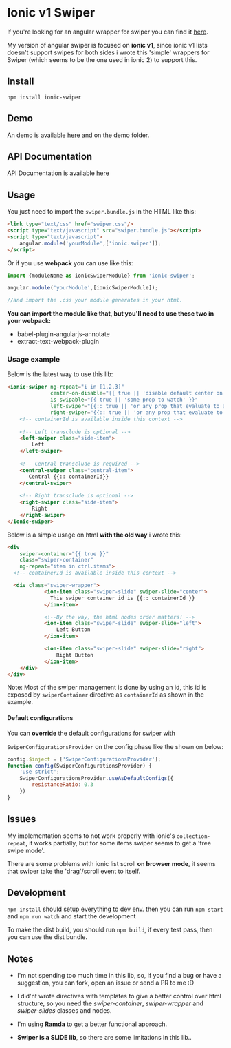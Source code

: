# Ionic v1 Swiper

If you're looking for an angular wrapper for swiper you can find it [here](https://github.com/ksachdeva/angular-swiper).

My version of angular swiper is focused on **ionic v1**, since ionic v1 lists doesn't support swipes for both sides i wrote this
'simple' wrappers for Swiper (which seems to be the one used in ionic 2)
to support this.

## Install

`npm install ionic-swiper`

## Demo

An demo is available [here](https://codepen.io/Grohden/full/EbjWBe/) and on the demo folder.

## API Documentation

API Documentation is available [here](https://grohden.github.io/ionicSwiper/)

## Usage

You just need to import the `swiper.bundle.js` in  the HTML like this:

```html
<link type="text/css" href="swiper.css"/>
<script type="text/javascript" src="swiper.bundle.js"></script>
<script type="text/javascript">
    angular.module('yourModule',['ionic.swiper']);
</script>
```

Or if you use **webpack** you can use like this:

```javascript
import {moduleName as ionicSwiperModule} from 'ionic-swiper';

angular.module('yourModule',[ionicSwiperModule]);

//and import the .css your module generates in your html.
```

**You can import the module like that, but you'll need to use these two in your webpack:**

* babel-plugin-angularjs-annotate
* extract-text-webpack-plugin

### Usage example

Below is the latest way to use this lib:

```html
<ionic-swiper ng-repeat="i in [1,2,3]"
              center-on-disable="{{ true || 'disable default center on disable behavior'}}"
              is-swipable="{{ true || 'some prop to watch' }}"
              left-swiper="{{:: true || 'or any prop that evaluate to a boolean' }}"
              right-swiper="{{:: true || 'or any prop that evaluate to a boolean' }}">
    <!-- containerId is available inside this context -->
            
    <!-- Left transclude is optional -->
    <left-swiper class="side-item">
        Left
    </left-swiper>
    
    <!-- Central transclude is required -->
    <central-swiper class="central-item">
       Central {{:: containerId}}
    </central-swiper>
    
    <!-- Right transclude is optional -->
    <right-swiper class="side-item">
        Right
    </right-swiper>
</ionic-swiper>
```

Below is a simple usage on html **with the old way** i wrote this:

```html
<div
    swiper-container="{{ true }}"
    class="swiper-container" 
    ng-repeat="item in ctrl.items">
  <!-- containerId is available inside this context -->

  <div class="swiper-wrapper">
            <ion-item class="swiper-slide" swiper-slide="center">
              This swiper container id is {{:: containerId }}
            </ion-item>

            <!--By the way, the html nodes order matters! -->
            <ion-item class="swiper-slide" swiper-slide="left">
                Left Button
            </ion-item>

            <ion-item class="swiper-slide" swiper-slide="right">
                Right Button
            </ion-item>
    </div>
</div>
```

Note: Most of the swiper management is done by using an id, this id is exposed by `swiperContainer` directive as `containerId` as shown in the example.

#### Default configurations 

You can **override** the default configurations for swiper with

`SwiperConfigurationsProvider` on the config phase
like the shown on below:

```javascript
config.$inject = ['SwiperConfigurationsProvider'];
function config(SwiperConfigurationsProvider) {
    'use strict';
    SwiperConfigurationsProvider.useAsDefaultConfigs({
        resistanceRatio: 0.3
    })
}
```

## Issues

My implementation seems to not work properly with ionic's `collection-repeat`,
it works partially, but for some items swiper seems to get a 'free swipe mode'.

There are some problems with ionic list scroll **on browser mode**, it seems that swiper take the 'drag'/scroll event to itself.

## Development

`npm install` should setup everything to dev env.
then you can run `npm start` and `npm run watch` and start the development

To make the dist build, you should run `npm build`, if every test pass,
then you can use the dist bundle.

## Notes

* I'm not spending too much time in this lib, so, if you find a bug or have a suggestion, you can fork, open an issue or send a PR to me :D

* I did'nt wrote directives with templates to give a better control over html structure, so you need the
*swiper-container*, *swiper-wrapper* and *swiper-slides* classes and nodes.

* I'm using **Ramda** to get a better functional approach.

* **Swiper is a SLIDE lib**, so there are some limitations in this lib..
